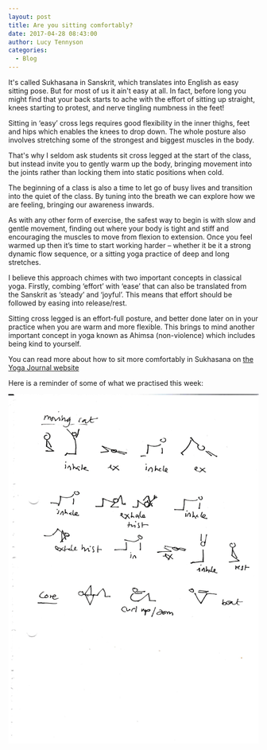 ```yaml
---
layout: post
title: Are you sitting comfortably?
date: 2017-04-28 08:43:00
author: Lucy Tennyson
categories:
  - Blog
---
```



It's called Sukhasana in Sanskrit, which translates into English as easy sitting pose. But for most of us it ain't easy at all. In fact, before long you might find that your back starts to ache with the effort of sitting up straight, knees starting to protest, and nerve tingling numbness in the feet!

Sitting in ‘easy’ cross legs requires good flexibility in the inner thighs, feet and hips which enables the knees to drop down. The whole posture also involves stretching some of the strongest and biggest muscles in the body.

That's why I seldom ask students sit cross legged at the start of the class, but instead invite you to gently warm up the body, bringing movement into the joints rather than locking them into static positions when cold.

The beginning of a class is also a time to let go of busy lives and transition into the quiet of the class. By tuning into the breath we can explore how we are feeling, bringing our awareness inwards.

As with any other form of exercise, the safest way to begin is with slow and gentle movement, finding out where your body is tight and stiff and encouraging the muscles to move from flexion to extension. Once you feel warmed up then it’s time to start working harder – whether it be it a strong dynamic flow sequence, or a sitting yoga practice of deep and long stretches.

I believe this approach chimes with two important concepts in classical yoga. Firstly, combing ‘effort’ with ‘ease’ that can also be translated from the Sanskrit as ‘steady’ and ‘joyful’. This means that effort should be followed by easing into release/rest.

Sitting cross legged is an effort-full posture, and better done later on in your practice when you are warm and more flexible. This brings to mind another important concept in yoga known as Ahimsa (non-violence) which includes being kind to yourself.

You can read more about how to sit more comfortably in Sukhasana on [the Yoga Journal website](http://www.yogajournal.com/practice/finding-a-comfortable-seated-cross-legged-position)

Here is a reminder of some of what we practised this week:

![](/uploads/versions/yogblog28april17---x----1788-2492x---.jpg)